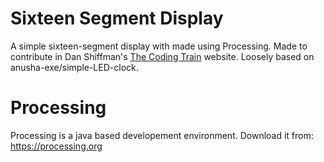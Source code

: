 # Sixteen Segment Display
A simple sixteen-segment display with made using Processing. Made to contribute in Dan Shiffman's [The Coding Train](https://thecodingtrain.com) website. Loosely based on anusha-exe/simple-LED-clock.
# Processing
Processing is a java based developement environment. Download it from: https://processing.org
